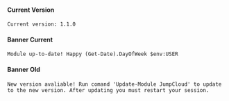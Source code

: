 #### Current Version

```
Current version: 1.1.0
```

#### Banner Current

```
Module up-to-date! Happy (Get-Date).DayOfWeek $env:USER
```

#### Banner Old

```
New version avaliable! Run comand 'Update-Module JumpCloud' to update to the new version. After updating you must restart your session.
```
